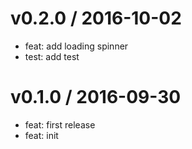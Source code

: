 
v0.2.0 / 2016-10-02
===================

  * feat: add loading spinner
  * test: add test

v0.1.0 / 2016-09-30
===================

  * feat: first release
  * feat: init
